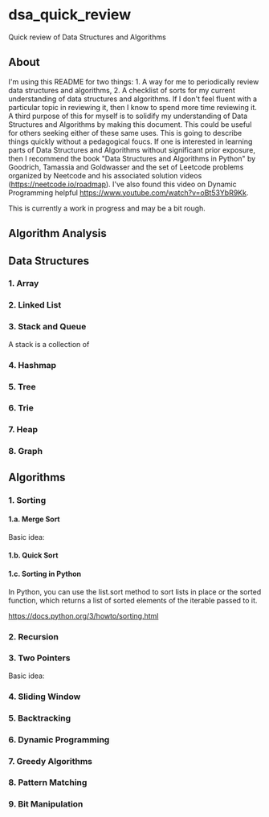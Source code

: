# dsa_quick_review
Quick review of Data Structures and Algorithms

## About

I'm using this README for two things: 1. A way for me to periodically review data structures and algorithms, 2. A checklist of sorts for my current understanding of data structures and algorithms. If I don't feel fluent with a particular topic in reviewing it, then I know to spend more time reviewing it. A third purpose of this for myself is to solidify my understanding of Data Structures and Algorithms by making this document. This could be useful for others seeking either of these same uses. This is going to describe things quickly without a pedagogical foucs. If one is interested in learning parts of Data Structures and Algorithms without significant prior exposure, then I recommend the book "Data Structures and Algorithms in Python" by Goodrich, Tamassia and Goldwasser and the set of Leetcode problems organized by Neetcode and his associated solution videos (https://neetcode.io/roadmap). I've also found this video on Dynamic Programming helpful https://www.youtube.com/watch?v=oBt53YbR9Kk. 

This is currently a work in progress and may be a bit rough.

## Algorithm Analysis

## Data Structures

### 1. Array

### 2. Linked List

### 3. Stack and Queue

A stack is a collection of 

### 4. Hashmap

### 5. Tree

### 6. Trie

### 7. Heap

### 8. Graph

## Algorithms

### 1. Sorting

#### 1.a. Merge Sort

Basic idea: 

#### 1.b. Quick Sort

#### 1.c. Sorting in Python

In Python, you can use the list.sort method to sort lists in place or the sorted function, which returns a list of sorted elements of the iterable passed to it.

https://docs.python.org/3/howto/sorting.html

### 2. Recursion

### 3. Two Pointers

Basic idea: 

### 4. Sliding Window

### 5. Backtracking

### 6. Dynamic Programming

### 7. Greedy Algorithms

### 8. Pattern Matching

### 9. Bit Manipulation
